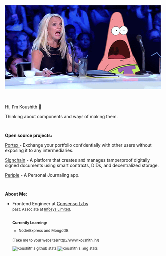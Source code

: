![britney.gif](https://raw.githubusercontent.com/siddharthkp/siddharthkp/main/britney.gif)

&nbsp;

Hi, I'm Koushith 👋

Thinking about components and ways of making them.

&nbsp;

**Open source projects:**

[ Portex ](https://portex.xyz) - Exchange your portfolio confidentially with other users without exposing it to any intermediaries.

[Signchain](https://github.com/) - A platform that creates and manages tamperproof digitally signed documents using smart contracts, DIDs, and decentralized storage.

[Periple](https://github.com/periple) - A Personal Journaling app.



&nbsp;

**About Me:**

<ul>
<li>
  <div>Frontend Engineer at <a href="https://consensolabs.com">Consenso Labs</a></div>
  <small>past: Associate  at <a href="https://infosys.com">Infosys Limited</a>, 
</li>
<br/>
  

  **Currently Learning:**

<ul>
<li>
  <div>Node/Express and MongoDB</a></div>

</li>
<br/>



</ul>
[Take me to your website](http://www.koushith.in/)

![Koushith's github stats](https://github-readme-stats-mu-weld.vercel.app/api?username=koushith&show_icons=true&theme=radical)
![Koushith's lang stats](https://github-readme-stats-mu-weld.vercel.app/api/top-langs/?username=koushith&show_icons=true&theme=radical)


<br/>

